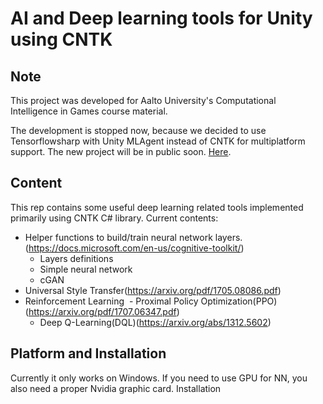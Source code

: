 
# AI and Deep learning tools for Unity using CNTK

## Note
This project was developed for Aalto University's Computational Intelligence in Games course material. 

The development is stopped now, because we decided to use Tensorflowsharp with Unity MLAgent instead of CNTK for multiplatform support. The new project will be in public soon. [Here](https://github.com/tcmxx/UnityTensorflowKeras).

## Content 
This rep contains some useful deep learning related tools implemented primarily using CNTK C# library.
Current contents:
- Helper functions to build/train neural network layers. (https://docs.microsoft.com/en-us/cognitive-toolkit/)
  - Layers definitions
  - Simple neural network
  - cGAN
- Universal Style Transfer(https://arxiv.org/pdf/1705.08086.pdf)
- Reinforcement Learning
  - Proximal Policy Optimization(PPO)(https://arxiv.org/pdf/1707.06347.pdf)
  - Deep Q-Learning(DQL)(https://arxiv.org/abs/1312.5602)
  
## Platform and Installation
Currently it only works on Windows. If you need to use GPU for NN, you also need a proper Nvidia graphic card.
Installation